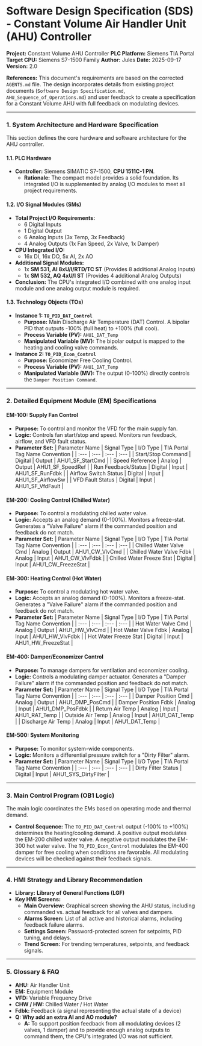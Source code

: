 # Software Design Specification (SDS) - Constant Volume Air Handler Unit (AHU) Controller

**Project:** Constant Volume AHU Controller
**PLC Platform:** Siemens TIA Portal
**Target CPU:** Siemens S7-1500 Family
**Author:** Jules
**Date:** 2025-09-17
**Version:** 2.0

**References:** This document's requirements are based on the corrected `AGENTS.md` file. The design incorporates details from existing project documents (`Software Design Specification.md`, `AHU_Sequence_of_Operations.md`) and user feedback to create a specification for a Constant Volume AHU with full feedback on modulating devices.

---

### **1. System Architecture and Hardware Specification**

This section defines the core hardware and software architecture for the AHU controller.

#### **1.1. PLC Hardware**

*   **Controller:** Siemens SIMATIC S7-1500, **CPU 1511C-1 PN**.
    *   **Rationale:** The compact model provides a solid foundation. Its integrated I/O is supplemented by analog I/O modules to meet all project requirements.

#### **1.2. I/O Signal Modules (SMs)**

*   **Total Project I/O Requirements:**
    *   6 Digital Inputs
    *   1 Digital Output
    *   6 Analog Inputs (3x Temp, 3x Feedback)
    *   4 Analog Outputs (1x Fan Speed, 2x Valve, 1x Damper)
*   **CPU Integrated I/O:**
    *   16x DI, 16x DO, 5x AI, 2x AO
*   **Additional Signal Modules:**
    *   1x **SM 531, AI 8xU/I/RTD/TC ST** (Provides 8 additional Analog Inputs)
    *   1x **SM 532, AQ 4xU/I ST** (Provides 4 additional Analog Outputs)
*   **Conclusion:** The CPU's integrated I/O combined with one analog input module and one analog output module is required.

#### **1.3. Technology Objects (TOs)**

*   **Instance 1: `TO_PID_DAT_Control`**
    *   **Purpose:** Main Discharge Air Temperature (DAT) Control. A bipolar PID that outputs -100% (full heat) to +100% (full cool).
    *   **Process Variable (PV):** `AHU1_DAT_Temp`
    *   **Manipulated Variable (MV):** The bipolar output is mapped to the heating and cooling valve commands.
*   **Instance 2: `TO_PID_Econ_Control`**
    *   **Purpose:** Economizer Free Cooling Control.
    *   **Process Variable (PV):** `AHU1_DAT_Temp`
    *   **Manipulated Variable (MV):** The output (0-100%) directly controls the `Damper Position Command`.

---

### **2. Detailed Equipment Module (EM) Specifications**

#### **EM-100: Supply Fan Control**
*   **Purpose:** To control and monitor the VFD for the main supply fan.
*   **Logic:** Controls fan start/stop and speed. Monitors run feedback, airflow, and VFD fault status.
*   **Parameter Set:**
| Parameter Name | Signal Type | I/O Type | TIA Portal Tag Name Convention |
| :--- | :--- | :--- | :--- |
| Start/Stop Command | Digital | Output | AHU1_SF_StartCmd |
| Speed Reference | Analog | Output | AHU1_SF_SpeedRef |
| Run Feedback/Status | Digital | Input | AHU1_SF_RunFdbk |
| Airflow Switch Status | Digital | Input | AHU1_SF_AirflowSw |
| VFD Fault Status | Digital | Input | AHU1_SF_VfdFault |

#### **EM-200: Cooling Control (Chilled Water)**
*   **Purpose:** To control a modulating chilled water valve.
*   **Logic:** Accepts an analog demand (0-100%). Monitors a freeze-stat. Generates a "Valve Failure" alarm if the commanded position and feedback do not match.
*   **Parameter Set:**
| Parameter Name | Signal Type | I/O Type | TIA Portal Tag Name Convention |
| :--- | :--- | :--- | :--- |
| Chilled Water Valve Cmd | Analog | Output | AHU1_CW_VlvCmd |
| Chilled Water Valve Fdbk | Analog | Input | AHU1_CW_VlvFdbk |
| Chilled Water Freeze Stat | Digital | Input | AHU1_CW_FreezeStat |

#### **EM-300: Heating Control (Hot Water)**
*   **Purpose:** To control a modulating hot water valve.
*   **Logic:** Accepts an analog demand (0-100%). Monitors a freeze-stat. Generates a "Valve Failure" alarm if the commanded position and feedback do not match.
*   **Parameter Set:**
| Parameter Name | Signal Type | I/O Type | TIA Portal Tag Name Convention |
| :--- | :--- | :--- | :--- |
| Hot Water Valve Cmd | Analog | Output | AHU1_HW_VlvCmd |
| Hot Water Valve Fdbk | Analog | Input | AHU1_HW_VlvFdbk |
| Hot Water Freeze Stat | Digital | Input | AHU1_HW_FreezeStat |

#### **EM-400: Damper/Economizer Control**
*   **Purpose:** To manage dampers for ventilation and economizer cooling.
*   **Logic:** Controls a modulating damper actuator. Generates a "Damper Failure" alarm if the commanded position and feedback do not match.
*   **Parameter Set:**
| Parameter Name | Signal Type | I/O Type | TIA Portal Tag Name Convention |
| :--- | :--- | :--- | :--- |
| Damper Position Cmd | Analog | Output | AHU1_DMP_PosCmd |
| Damper Position Fdbk | Analog | Input | AHU1_DMP_PosFdbk |
| Return Air Temp | Analog | Input | AHU1_RAT_Temp |
| Outside Air Temp | Analog | Input | AHU1_OAT_Temp |
| Discharge Air Temp | Analog | Input | AHU1_DAT_Temp |

#### **EM-500: System Monitoring**
*   **Purpose:** To monitor system-wide components.
*   **Logic:** Monitors a differential pressure switch for a "Dirty Filter" alarm.
*   **Parameter Set:**
| Parameter Name | Signal Type | I/O Type | TIA Portal Tag Name Convention |
| :--- | :--- | :--- | :--- |
| Dirty Filter Status | Digital | Input | AHU1_SYS_DirtyFilter |

---

### **3. Main Control Program (OB1 Logic)**
The main logic coordinates the EMs based on operating mode and thermal demand.
*   **Control Sequence:** The `TO_PID_DAT_Control` output (-100% to +100%) determines the heating/cooling demand. A positive output modulates the EM-200 chilled water valve. A negative output modulates the EM-300 hot water valve. The `TO_PID_Econ_Control` modulates the EM-400 damper for free cooling when conditions are favorable. All modulating devices will be checked against their feedback signals.

---

### **4. HMI Strategy and Library Recommendation**
*   **Library:** **Library of General Functions (LGF)**
*   **Key HMI Screens:**
    *   **Main Overview:** Graphical screen showing the AHU status, including commanded vs. actual feedback for all valves and dampers.
    *   **Alarms Screen:** List of all active and historical alarms, including feedback failure alarms.
    *   **Settings Screen:** Password-protected screen for setpoints, PID tuning, and delays.
    *   **Trend Screen:** For trending temperatures, setpoints, and feedback signals.

---

### **5. Glossary & FAQ**
*   **AHU:** Air Handler Unit
*   **EM:** Equipment Module
*   **VFD:** Variable Frequency Drive
*   **CHW / HW:** Chilled Water / Hot Water
*   **Fdbk:** Feedback (a signal representing the actual state of a device)
*   **Q: Why add an extra AI and AO module?**
    *   **A:** To support position feedback from all modulating devices (2 valves, 1 damper) and to provide enough analog outputs to command them, the CPU's integrated I/O was not sufficient.
